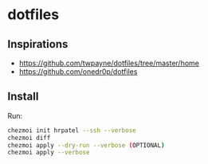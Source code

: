 # dotfiles

## Inspirations
- https://github.com/twpayne/dotfiles/tree/master/home
- https://github.com/onedr0p/dotfiles

## Install

Run:

```bash
chezmoi init hrpatel --ssh --verbose
chezmoi diff
chezmoi apply --dry-run --verbose (OPTIONAL)
chezmoi apply --verbose
```
